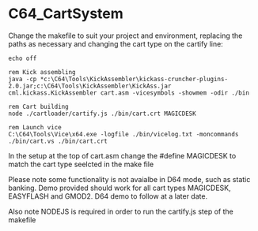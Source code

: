 # C64_CartSystem

Change the makefile to suit your project and environment, replacing the paths as necessary and changing the cart type on the cartify line:

```
echo off

rem Kick assembling
java -cp *c:\C64\Tools\KickAssembler\kickass-cruncher-plugins-2.0.jar;c:\C64\Tools\KickAssembler\KickAss.jar cml.kickass.KickAssembler cart.asm -vicesymbols -showmem -odir ./bin

rem Cart building
node ./cartloader/cartify.js ./bin/cart.crt MAGICDESK

rem Launch vice
C:\C64\Tools\Vice\x64.exe -logfile ./bin/vicelog.txt -moncommands ./bin/cart.vs ./bin/cart.crt
```

In the setup at the top of cart.asm change the #define MAGICDESK to match the cart type seelcted in the make file

Please note some functionality is not avaialbe in D64 mode, such as static banking. Demo provided should work for all cart types MAGICDESK, EASYFLASH and GMOD2. D64 demo to follow at a later date.

Also note NODEJS is required in order to run the cartify.js step of the makefile
